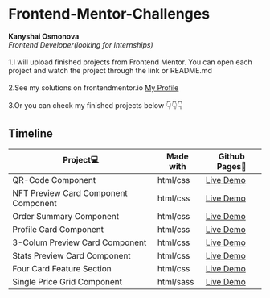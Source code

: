 # Frontend-Mentor-Challenges
**Kanyshai Osmonova**  
*Frontend Developer(looking for Internships)*
<br>
<br>
1.I will upload finished projects from Frontend Mentor.
You can open each project and watch the project through the link or README.md
<br>
<br>
2.See my solutions on frontendmentor.io [My Profile](https://www.frontendmentor.io/profile/kanyshaiosmonova)
<br>
<br>
3.Or you can check my finished projects below 👇👇👇 

## Timeline

|**Project💻**|**Made with**|**Github Pages:link:**|
|----------------------------|----------------------|----------------------------|
|QR-Code Component|html/css|[Live Demo](https://kanyshaiosmonova.github.io/Frontend-Mentor-Challenges/QR-Code-component/index.html) |
|NFT Preview Card Component Component|html/css|[Live Demo](https://kanyshaiosmonova.github.io/Frontend-Mentor-Challenges/nft-preview-card-component/index.html)|
|Order Summary Component|html/css|[Live Demo](https://kanyshaiosmonova.github.io/Frontend-Mentor-Challenges/order-summary-component/index.html)|
|Profile Card Component|html/css|[Live Demo](https://kanyshaiosmonova.github.io/Frontend-Mentor-Challenges/profile-card-component/index.html) |
|3-Colum Preview Card Component|html/css|[Live Demo](https://kanyshaiosmonova.github.io/Frontend-Mentor-Challenges/3-column-preview-card-component/index.html) |
|Stats Preview Card Component|html/css|[Live Demo](https://kanyshaiosmonova.github.io/Frontend-Mentor-Challenges/stats-preview-card-component/index.html) |
|Four Card Feature Section|html/css|[Live Demo](https://kanyshaiosmonova.github.io/Frontend-Mentor-Challenges/four-card-feature-section-master/index.html) |
|Single Price Grid Component|html/sass|[Live Demo](https://kanyshaiosmonova.github.io/Frontend-Mentor-Challenges/single-price-grid-component/index.html) |
